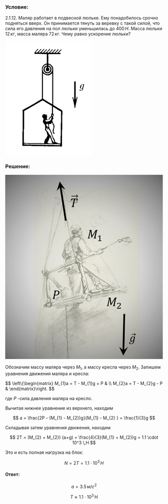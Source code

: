 ###  Условие:

$2.1.12.$ Маляр работает в подвесной люльке. Ему понадобилось срочно подняться вверх. Он принимается тянуть за веревку с такой силой, что сила его давления на пол люльки уменьшилась до $400 \,H$. Масса люльки $12 \,кг$, масса маляра $72 \,кг$. Чему равно ускорение люльки?

![ К задаче 2.1.12 |278x364, 26%](../../img/2.1.12/statement.png)

###  Решение:

![ Маляр на подвесной люльке |726x846, 59%](../../img/2.1.12/sol.jpg)

Обозначим массу маляра через $M_1$, а массу кресла через $M_2$. Запишем уравнения движения маляра и кресла:

$$
\left\\{\begin{matrix} M_{1}a = T - M_{1}g + P & \\\ M_{2}a = T - M_{2}g - P & \end{matrix}\right.
$$

где $P$ -сила давления маляра на кресло.

Вычитая нижнее уравнение из верхнего, находим

$$
a = \frac{2P - (M_{1} - M_{2})g}{M_{1} - M_{2} } = \frac{1}{3}g
$$

Складывая затем уравнения движения, находим

$$
2T = (M_{2} + M_{2}) (a+g) = \frac{4}{3}(M_{1} + M_{2})g = 1.1 \cdot 10^3 \,Н
$$

Это и есть полная нагрузка на блок:

$$
N = 2T = 1.1 \cdot 10^3 \,Н
$$

#### Ответ:

$$
a = 3.5 \,м/с^2
$$

$$
T \approx 1.1 \cdot 10^3 \,Н
$$